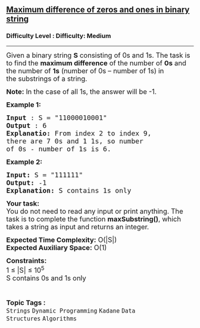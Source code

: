<h2><a href="https://www.geeksforgeeks.org/problems/maximum-difference-of-zeros-and-ones-in-binary-string4111/1?itm_source=geeksforgeeks&itm_medium=article&itm_campaign=practice_card">Maximum difference of zeros and ones in binary string</a></h2><h3>Difficulty Level : Difficulty: Medium</h3><hr><div class="problems_problem_content__Xm_eO"><p><span style="font-size: 18px;">Given a binary string <strong>S</strong>&nbsp;consisting of 0s and 1s. The task is to find the <strong>maximum difference</strong> of the number of <strong>0s</strong> and the number of <strong>1s</strong> (number of 0s – number of 1s) in the&nbsp;substrings of a string.</span></p>
<p><span style="font-size: 18px;"><strong>Note:</strong> In the case of all 1s, the answer will be -1. </span></p>
<p><strong><span style="font-size: 18px;">Example 1:</span></strong></p>
<pre><span style="font-size: 18px;"><strong>Input</strong> : S = "11000010001" 
<strong>Output</strong> : 6 
<strong>Explanatio:</strong> From index 2 to index 9, 
there are 7 0s and 1 1s, so number 
of 0s - number of 1s is 6. </span></pre>
<p><strong><span style="font-size: 18px;">Example 2:</span></strong></p>
<pre><span style="font-size: 18px;"><strong>Input:</strong> S = "111111"</span>
<span style="font-size: 18px;"><strong>Output:</strong> -1
<strong>Explanation:</strong> S contains 1s only </span></pre>
<p><span style="font-size: 18px;"><strong>Your task:</strong><br>You do not need to read any input or print anything. The task is to complete the function <strong>maxSubstring()</strong>, which takes a string as input and returns an integer. </span></p>
<p><span style="font-size: 18px;"><strong>Expected Time Complexity:</strong>&nbsp;O(|S|)<br><strong>Expected Auxiliary Space:</strong> O(1)</span></p>
<p><span style="font-size: 18px;"><strong>Constraints:</strong></span><br><span style="font-size: 18px;">1 ≤ |S| ≤ 10<sup>5</sup><br>S contains 0s and 1s only</span></p></div><br><p><span style=font-size:18px><strong>Topic Tags : </strong><br><code>Strings</code>&nbsp;<code>Dynamic Programming</code>&nbsp;<code>Kadane</code>&nbsp;<code>Data Structures</code>&nbsp;<code>Algorithms</code>&nbsp;
